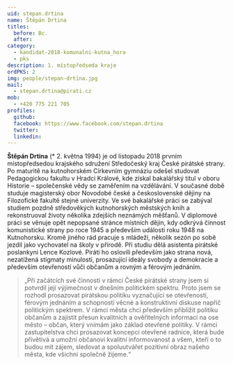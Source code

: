 ```yaml
---
uid: stepan.drtina
name: Štěpán Drtina
titles:
  before: Bc.
  after: 
category:
  - kandidat-2018-komunalni-kutna_hora
  - pks
description: 1. místopředseda kraje
ordPKS: 2
img: people/stepan-drtina.jpg
mail:
  - stepan.drtina@pirati.cz
mob:
  - +420 775 221 705
profiles:
  github:
  facebook: https://www.facebook.com/stepan.drtina
  twitter:
  linkedin:
---
```


**Štěpán Drtina** (* 2. května 1994) je od listopadu 2018 prvním místopředsedou krajského sdružení Středočeský kraj České pirátské strany. Po maturitě na kutnohorském Církevním gymnáziu odešel studovat Pedagogickou fakultu v Hradci Králové, kde získal bakalářský titul v oboru Historie – společenské vědy se zaměřením na vzdělávání. V současné době studuje magisterský obor Novodobé české a československé dějiny na Filozofické fakultě stejné univerzity. Ve své bakalářské práci se zabýval studiem pozdně středověkých kutnohorských městských knih a rekonstruoval životy několika zdejších neznámých měšťanů. V diplomové práci se věnuje opět nepopsané stránce místních dějin, kdy odkrývá činnost komunistické strany po roce 1945 a především události roku 1948 na Kutnohorsku. Kromě jiného rád pracuje s mládeží, několik sezón po sobě jezdil jako vychovatel na školy v přírodě. Při studiu dělá asistenta pirátské poslankyni Lence Kozlové. Piráti ho oslovili především jako strana nová, nezatížená stigmaty minulosti, prosazující ideály svobody a demokracie a především otevřeností vůči občanům a rovným a férovým jednáním.

> „Při začátcích své činnosti v rámci České pirátské strany jsem si potvrdil její výjimečnost v dnešním politickém spektru. Proto jsem se rozhodl prosazovat pirátskou politiku vyznačující se otevřeností, férovým jednáním a schopností věcné a konstruktivní diskuse napříč politickým spektrem. V rámci města chci především přiblížit politiku občanům a zajistit přesun kvalitních a ověřitelných informací na ose město – občan, který vnímám jako základ otevřené politiky. V rámci zastupitelstva chci prosazovat koncepci otevřené radnice, která bude přívětivá a umožní občanovi kvalitní informovanost a všem, kteří o to budou mít zájem, sledovat a spoluutvářet pozitivní obraz našeho města, kde všichni společně žijeme.“

